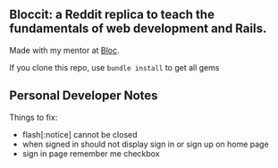 ## Bloccit: a Reddit replica to teach the fundamentals of web development and Rails.
 
 Made with my mentor at [Bloc](http://bloc.io).

 If you clone this repo, use `bundle install` to get all gems 




 ## Personal Developer Notes
 Things to fix:
   - flash[:notice] cannot be closed
   - when signed in should not display sign in or sign up on home page
   - sign in page remember me checkbox
    